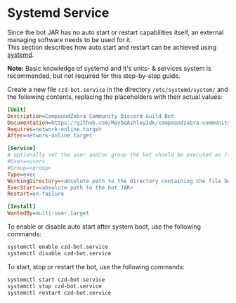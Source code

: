 # Systemd Service #

Since the bot JAR has no auto start or restart capabilities itself,
an external managing software needs to be used for it.  
This section describes how auto start and restart can be achieved using [systemd].

**Note:** Basic knowledge of systemd and it's units- & services system is recommended, but not required for
this step-by-step guide.

Create a new file `czd-bot.service` in the directory `/etc/systemd/system/` and the following contents, replacing
the placeholders with their actual values:

```ini
[Unit]
Description=CompoundZebra Community Discord Guild Bot
Documentation=https://github.com/MaybeAshleyIdk/compoundzebra-community-discord-server-bot#readme
Requires=network-online.target
After=network-online.target

[Service]
# optionally set the user and/or group the bot should be executed as (see manpage systemd.exec(5))
#User=<user>
#Group=<group>
Type=exec
WorkingDirectory=<absolute path to the directory containing the file bot_config.json>
ExecStart=<absolute path to the bot JAR>
Restart=on-failure

[Install]
WantedBy=multi-user.target
```

To enable or disable auto start after system boot, use the following commands:

```sh
systemctl enable czd-bot.service
systemctl disable czd-bot.service
```

To start, stop or restart the bot, use the following commands:

```sh
systemctl start czd-bot.service
systemctl stop czd-bot.service
systemctl restart czd-bot.service
```

[systemd]: <https://systemd.io/> "System and Service Manager"
